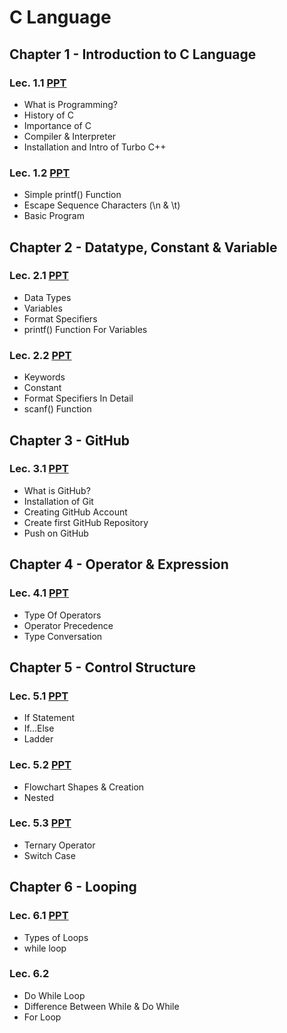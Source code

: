 # C Language

## Chapter 1 - Introduction to C Language

### Lec. 1.1 [PPT](https://drive.google.com/file/d/1NoOlBjOtYKtkJ8BovOl5F2NyZcMk8XJT/view?usp=sharing)
- What is Programming?
- History of C
- Importance of C
- Compiler & Interpreter
- Installation and Intro of Turbo C++

### Lec. 1.2 [PPT](https://drive.google.com/file/d/18oIy8TmedLwMDtRg1aKn8bmr-y2NQbsq/view?usp=sharing)
- Simple printf() Function
- Escape Sequence Characters (\n & \t)
- Basic Program


## Chapter 2 - Datatype, Constant & Variable

### Lec. 2.1 [PPT](https://drive.google.com/file/d/1UjTAr_D8nN8b76WjN5x5jecHNQfeqobt/view?usp=sharing)
- Data Types
- Variables
- Format Specifiers
- printf() Function For Variables

### Lec. 2.2 [PPT](https://drive.google.com/file/d/1w_JI4lh_zfng5nuH49kYgaF6qECt9Ah7/view?usp=sharing)
- Keywords
- Constant
- Format Specifiers In Detail
- scanf() Function 


## Chapter 3 - GitHub

### Lec. 3.1 [PPT](https://drive.google.com/file/d/1-cd5onhVR-_3ptUt5_u_v2jwoFggB7e_/view?usp=sharing)
- What is GitHub?
- Installation of Git
- Creating GitHub Account
- Create first GitHub Repository
- Push on GitHub

## Chapter 4 - Operator & Expression

### Lec. 4.1 [PPT](https://drive.google.com/file/d/1aCwDjrCe5CMmDsFliK7IwZc_OgHhHPlc/view?usp=sharing)
- Type Of Operators
- Operator Precedence
- Type Conversation

## Chapter 5 - Control Structure

### Lec. 5.1 [PPT](https://drive.google.com/file/d/1bG7OywGU9fnrBDGugP5ZQ3doKT9d6vAa/view?usp=sharing)
- If Statement
- If...Else
- Ladder

### Lec. 5.2 [PPT](https://drive.google.com/file/d/1tC_Y6-wGJd0tMhW379rsMtwJoTSY7Szd/view?usp=sharing)
- Flowchart Shapes & Creation
- Nested

### Lec. 5.3 [PPT](https://drive.google.com/file/d/1wLNexJlplbPlqlQPdZKQ3u2XHO7SICLd/view?usp=sharing)
- Ternary Operator
- Switch Case 

## Chapter 6 - Looping

### Lec. 6.1 [PPT](https://drive.google.com/file/d/1mi94_d_0nBSqxppobbUzmMLWAXBT78OD/view?usp=sharing)
- Types of Loops
- while loop

### Lec. 6.2 
- Do While Loop
- Difference Between While & Do While
- For Loop
